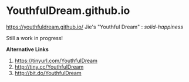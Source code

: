 # YouthfulDream.github.io
https://youthfuldream.github.io/
Jie's "Youthful Dream" : _solid-happiness_

Still a work in progress!

**Alternative Links**
1. https://tinyurl.com/YouthfulDream
2. http://tiny.cc/YouthfulDream
3. http://bit.do/YouthfulDream
